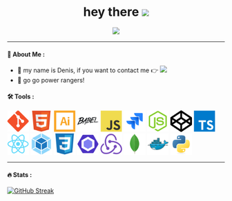 

<h1 align="center">
  hey there
  <img src="https://media.giphy.com/media/hvRJCLFzcasrR4ia7z/giphy.gif" width="30"/>
</h1>

<div id="content" align="center">
<img src="https://media.giphy.com/media/1GEATImIxEXVR79Dhk/giphy.gif" width="500"/>
  </div>

---

#### :star2: About Me :
- :boy: my name is Denis, if you want to contact me :point_right: <a href="https://t.me/martinEdenPc"><img src="https://img.shields.io/badge/Telegram-1C222A?logo=Telegram&logoColor=black&style=for-the-badge" height="30"></a>
- :runner: go go power rangers!


#### :hammer_and_wrench: Tools :

<div>  
  <img src="https://github.com/devicons/devicon/blob/master/icons/git/git-original.svg" width="50">
  <img src="https://github.com/devicons/devicon/blob/master/icons/html5/html5-original.svg" width="50">
  <img src="https://github.com/devicons/devicon/blob/master/icons/illustrator/illustrator-line.svg" width="50">
  <img src="https://github.com/devicons/devicon/blob/master/icons/babel/babel-plain.svg" width="50">
  <img src="https://github.com/devicons/devicon/blob/master/icons/javascript/javascript-original.svg" width="50">
  <img src="https://github.com/devicons/devicon/blob/master/icons/jira/jira-original.svg" width="50">
  <img src="https://github.com/devicons/devicon/blob/master/icons/nodejs/nodejs-original.svg" width="50"> 
  <img src="https://github.com/devicons/devicon/blob/master/icons/codepen/codepen-plain.svg" width="50">
  <img src="https://github.com/devicons/devicon/blob/master/icons/typescript/typescript-original.svg" width="50">
  <img src="https://github.com/devicons/devicon/blob/master/icons/react/react-original.svg" width="50">
  <img src="https://github.com/devicons/devicon/blob/master/icons/webpack/webpack-original.svg" width="50">  
  <img src="https://github.com/devicons/devicon/blob/master/icons/css3/css3-original.svg" width="50">  
  <img src="https://github.com/devicons/devicon/blob/master/icons/eslint/eslint-original.svg" width="50">
  <img src="https://github.com/devicons/devicon/blob/master/icons/redux/redux-original.svg" width="50">
   <img src="https://github.com/devicons/devicon/blob/master/icons/mongodb/mongodb-original.svg" width="50">
  <img src="https://github.com/devicons/devicon/blob/master/icons/docker/docker-original.svg" width="50">    
  <img src="https://github.com/devicons/devicon/blob/master/icons/python/python-original.svg" width="50">
 </div>
  
  ---
  
  #### :fire: Stats :
  
  [![GitHub Streak](http://github-readme-streak-stats.herokuapp.com?user=Phizick&theme=prussian&hide_border=true&background=1C222A)](https://git.io/streak-stats)

